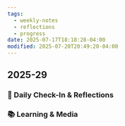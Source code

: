 ```yaml
---
tags:
  - weekly-notes
  - reflections
  - progress
date: 2025-07-17T18:18:28-04:00
modified: 2025-07-20T20:49:20-04:00
---
```

## 2025-29
### 🌟 Daily Check-In & Reflections

### 📚 Learning & Media
<!-- Books, articles, movies, TV shows, podcasts consumed -->
